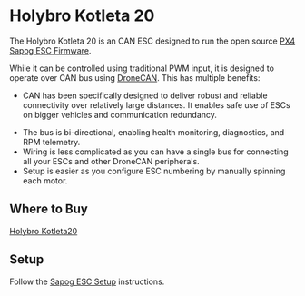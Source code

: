 # Holybro Kotleta 20

The Holybro Kotleta 20 is an CAN ESC designed to run the open source [PX4 Sapog ESC Firmware](dronecan/sapog.md).

While it can be controlled using traditional PWM input, it is designed to operate over CAN bus using [DroneCAN](README.md). This has multiple benefits:
* CAN has been specifically designed to deliver robust and reliable connectivity over relatively large distances.
  It enables safe use of ESCs on bigger vehicles and communication redundancy.
- The bus is bi-directional, enabling health monitoring, diagnostics, and RPM telemetry.
- Wiring is less complicated as you can have a single bus for connecting all your ESCs and other DroneCAN peripherals.
- Setup is easier as you configure ESC numbering by manually spinning each motor.

## Where to Buy
[Holybro Kotleta20](https://shop.holybro.com/kotleta20_p1156.html)

## Setup
Follow the [Sapog ESC Setup](dronecan/sapog.md) instructions.
